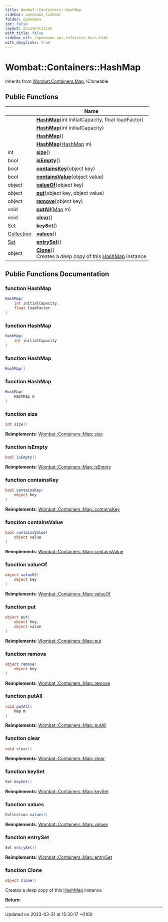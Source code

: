 ```yaml
---
title: Wombat::Containers::HashMap
sidebar: openmama_sidebar
folder: openmama
toc: false
layout: documentation
with_title: false
sidebar_url: /openmama_api_reference_docs.html
with_doxylinks: true
---
```


# Wombat::Containers::HashMap





Inherits from [Wombat.Containers.Map](interfaceWombat_1_1Containers_1_1Map.html), ICloneable

## Public Functions

|                | Name           |
| -------------- | -------------- |
| | **[HashMap](classWombat_1_1Containers_1_1HashMap.html#function-hashmap)**(int initialCapacity, float loadFactor) |
| | **[HashMap](classWombat_1_1Containers_1_1HashMap.html#function-hashmap)**(int initialCapacity) |
| | **[HashMap](classWombat_1_1Containers_1_1HashMap.html#function-hashmap)**() |
| | **[HashMap](classWombat_1_1Containers_1_1HashMap.html#function-hashmap)**([HashMap](classWombat_1_1Containers_1_1HashMap.html) m) |
| int | **[size](classWombat_1_1Containers_1_1HashMap.html#function-size)**() |
| bool | **[isEmpty](classWombat_1_1Containers_1_1HashMap.html#function-isempty)**() |
| bool | **[containsKey](classWombat_1_1Containers_1_1HashMap.html#function-containskey)**(object key) |
| bool | **[containsValue](classWombat_1_1Containers_1_1HashMap.html#function-containsvalue)**(object value) |
| object | **[valueOf](classWombat_1_1Containers_1_1HashMap.html#function-valueof)**(object key) |
| object | **[put](classWombat_1_1Containers_1_1HashMap.html#function-put)**(object key, object value) |
| object | **[remove](classWombat_1_1Containers_1_1HashMap.html#function-remove)**(object key) |
| void | **[putAll](classWombat_1_1Containers_1_1HashMap.html#function-putall)**([Map](interfaceWombat_1_1Containers_1_1Map.html) m) |
| void | **[clear](classWombat_1_1Containers_1_1HashMap.html#function-clear)**() |
| [Set](interfaceWombat_1_1Containers_1_1Set.html) | **[keySet](classWombat_1_1Containers_1_1HashMap.html#function-keyset)**() |
| [Collection](interfaceWombat_1_1Containers_1_1Collection.html) | **[values](classWombat_1_1Containers_1_1HashMap.html#function-values)**() |
| [Set](interfaceWombat_1_1Containers_1_1Set.html) | **[entrySet](classWombat_1_1Containers_1_1HashMap.html#function-entryset)**() |
| object | **[Clone](classWombat_1_1Containers_1_1HashMap.html#function-clone)**()<br>Creates a _deep_ copy of this [HashMap](classWombat_1_1Containers_1_1HashMap.html) instance  |

## Public Functions Documentation

### function HashMap

```csharp
HashMap(
    int initialCapacity,
    float loadFactor
)
```


### function HashMap

```csharp
HashMap(
    int initialCapacity
)
```


### function HashMap

```csharp
HashMap()
```


### function HashMap

```csharp
HashMap(
    HashMap m
)
```


### function size

```csharp
int size()
```


**Reimplements**: [Wombat::Containers::Map::size](interfaceWombat_1_1Containers_1_1Map.html#function-size)


### function isEmpty

```csharp
bool isEmpty()
```


**Reimplements**: [Wombat::Containers::Map::isEmpty](interfaceWombat_1_1Containers_1_1Map.html#function-isempty)


### function containsKey

```csharp
bool containsKey(
    object key
)
```


**Reimplements**: [Wombat::Containers::Map::containsKey](interfaceWombat_1_1Containers_1_1Map.html#function-containskey)


### function containsValue

```csharp
bool containsValue(
    object value
)
```


**Reimplements**: [Wombat::Containers::Map::containsValue](interfaceWombat_1_1Containers_1_1Map.html#function-containsvalue)


### function valueOf

```csharp
object valueOf(
    object key
)
```


**Reimplements**: [Wombat::Containers::Map::valueOf](interfaceWombat_1_1Containers_1_1Map.html#function-valueof)


### function put

```csharp
object put(
    object key,
    object value
)
```


**Reimplements**: [Wombat::Containers::Map::put](interfaceWombat_1_1Containers_1_1Map.html#function-put)


### function remove

```csharp
object remove(
    object key
)
```


**Reimplements**: [Wombat::Containers::Map::remove](interfaceWombat_1_1Containers_1_1Map.html#function-remove)


### function putAll

```csharp
void putAll(
    Map m
)
```


**Reimplements**: [Wombat::Containers::Map::putAll](interfaceWombat_1_1Containers_1_1Map.html#function-putall)


### function clear

```csharp
void clear()
```


**Reimplements**: [Wombat::Containers::Map::clear](interfaceWombat_1_1Containers_1_1Map.html#function-clear)


### function keySet

```csharp
Set keySet()
```


**Reimplements**: [Wombat::Containers::Map::keySet](interfaceWombat_1_1Containers_1_1Map.html#function-keyset)


### function values

```csharp
Collection values()
```


**Reimplements**: [Wombat::Containers::Map::values](interfaceWombat_1_1Containers_1_1Map.html#function-values)


### function entrySet

```csharp
Set entrySet()
```


**Reimplements**: [Wombat::Containers::Map::entrySet](interfaceWombat_1_1Containers_1_1Map.html#function-entryset)


### function Clone

```csharp
object Clone()
```

Creates a _deep_ copy of this [HashMap](classWombat_1_1Containers_1_1HashMap.html) instance 

**Return**: 

-------------------------------

Updated on 2023-03-31 at 15:30:17 +0100